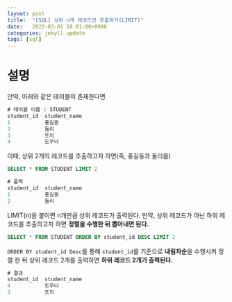 ```yaml
---
layout: post
title:  "[SQL] 상위 n개 레코드만 추출하기(LIMIT)"
date:   2022-03-01 18:01:00+0900
categories: jekyll update
tags: [sql]
---
```

# 설명
만약, 아래와 같은 테이블이 존재한다면  

```sql
# 테이블 이름 : STUDENT
student_id  student_name
1           홍길동
2           둘리
3           또치
4           도우너
```
이때, 상위 2개의 레코드를 추출하고자 하면(즉, 홍길동과 둘리를)  

```sql
SELECT * FROM STUDENT LIMIT 2

# 출력
student_id  student_name
1           홍길동
2           둘리
```
  
LIMIT(n)을 붙이면 n개만큼 상위 레코드가 출력된다.
만약, 상위 레코드가 아닌 하위 레코드를 추출하고자 하면 **정렬을 수행한 뒤 뽑아내면 된다.**  

```sql
SELECT * FROM STUDENT ORDER BY student_id DESC LIMIT 2
```

`ORDER BY student_id Desc`를 통해 `student_id`를 기준으로 **내림차순**을 수행시켜 정렬 한 뒤 상위 레코드 2개를 출력하면 **하위 레코드 2개가 출력된다.**

```sql
# 결과
student_id  student_name
4           도우너
3           또치
```